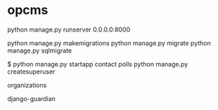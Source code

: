 # opcms
python manage.py runserver 0.0.0.0:8000

python manage.py makemigrations
python manage.py migrate
python manage.py sqlmigrate


$ python manage.py startapp contact polls
python manage.py createsuperuser


organizations

django-guardian